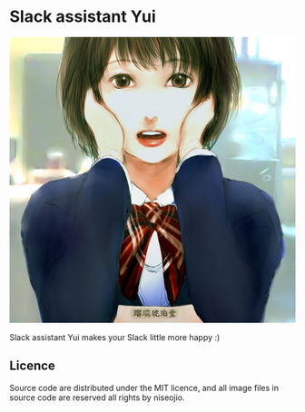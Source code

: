# Slack assistant Yui

![Yui](/static/img/yui.jpg)

Slack assistant Yui makes your Slack little more happy :)

## Licence

Source code are distributed under the MIT licence, and all image files in source code are reserved all rights by niseojio.
